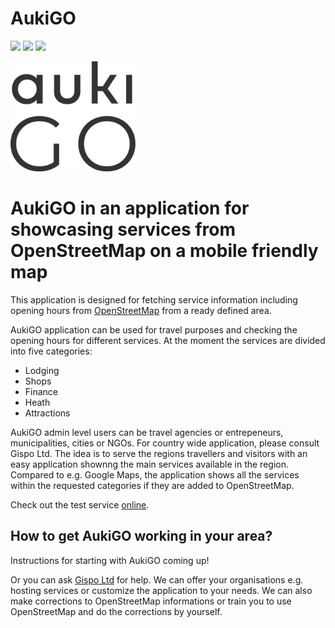 AukiGO
===================
![](https://github.com/GispoCoding/aukigo/workflows/Tests/badge.svg)
![](https://github.com/GispoCoding/aukigo/workflows/Build/badge.svg)
![](https://github.com/GispoCoding/aukigo/workflows/Deploy/badge.svg)

<img src="logo/AukiGO_logo.png" alt="AukiGO" width="200" />

# AukiGO in an application for showcasing services from OpenStreetMap on a mobile friendly map 

This application is designed for fetching service information including opening hours from [OpenStreetMap](www.openstreetmap.org) from a ready defined area. 

AukiGO application can be used for travel purposes and checking the opening hours for different services. At the moment the services are divided into five categories:

- Lodging
- Shops
- Finance
- Heath 
- Attractions

AukiGO admin level users can be travel agencies or entrepeneurs, municipalities, cities or NGOs. For country wide application, please consult Gispo Ltd. The idea is to serve the regions travellers and visitors with an easy application shownng the main services available in the region. Compared to e.g. Google Maps, the application shows all the services within the requested categories if they are added to OpenStreetMap. 

Check out the test service [online](https://aukigo.gispocoding.fi/).

## How to get AukiGO working in your area?

Instructions for starting with AukiGO coming up!
  
Or you can ask [Gispo Ltd](www.gispo.fi) for help. We can offer your organisations e.g. hosting services or customize the application to your needs. We can also make corrections to OpenStreetMap informations or train you to use OpenStreetMap and do the corrections by yourself. 


